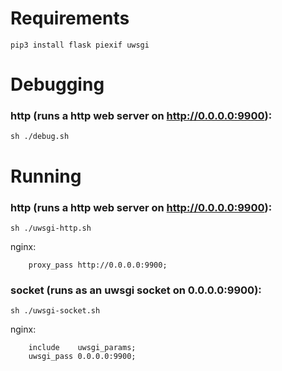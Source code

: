 # Requirements
`pip3 install flask piexif uwsgi`

# Debugging
### http (runs a http web server on http://0.0.0.0:9900):

```shell
sh ./debug.sh
```



# Running

### http (runs a http web server on http://0.0.0.0:9900):

```shell
sh ./uwsgi-http.sh
```

nginx:
```
    proxy_pass http://0.0.0.0:9900;
```


### socket (runs as an uwsgi socket on 0.0.0.0:9900):

```shell
sh ./uwsgi-socket.sh
```

nginx:
```
    include    uwsgi_params;
    uwsgi_pass 0.0.0.0:9900;
```